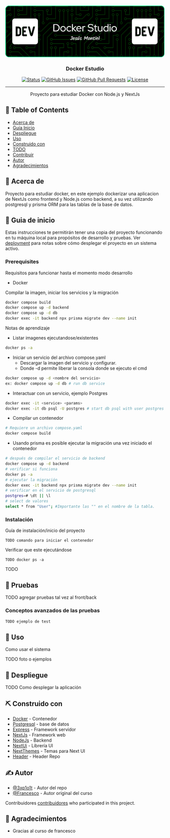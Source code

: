 <p align="center">
  <a href="" rel="noopener">
 <img src="github-header-image.png" alt="Project logo"></a>
</p>

<h3 align="center">Docker Estudio</h3>

<div align="center">

[![Status](https://img.shields.io/badge/status-active-success.svg)]()
[![GitHub Issues](https://img.shields.io/github/issues/3xp1o1t/docker-estudio)](https://github.com/3xp1o1t/docker-estudio/issues)
[![GitHub Pull Requests](https://img.shields.io/github/issues-pr/3xp1o1t/docker-estudio)](https://github.com/3xp1o1t/docker-estudio/pulls)
[![License](https://img.shields.io/badge/license-MIT-blue.svg)](/LICENSE)

</div>

---

<p align="center">Proyecto para estudiar Docker con Node.js y NextJs</p>

## 📝 Table of Contents

- [Acerca de](#about)
- [Guía Inicio](#guia_inicio)
- [Despliegue](#deployment)
- [Uso](#usage)
- [Construido con](#built_using)
- [TODO](../TODO.md)
- [Contribuir](../CONTRIBUTING.md)
- [Autor](#authors)
- [Agradecimientos](#acknowledgement)

## 🧐 Acerca de <a name = "about"></a>

Proyecto para estudiar docker, en este ejemplo dockerizar una aplicacion de NextJs como frontend y Node.js como backend, a su vez utilizando postgresql y prisma ORM para las
tablas de la base de datos.

## 🏁 Guia de inicio <a name = "guia_inicio"></a>

Estas instrucciones te permitirán tener una copia del proyecto funcionando en tu máquina local para propósitos de desarrollo y pruebas. Ver [deployment](#deployment) para notas sobre cómo desplegar el proyecto en un sistema activo.

### Prerequisites

Requisitos para funcionar hasta el momento modo desarrollo

- Docker

Compilar la imagen, iniciar los servicios y la migración

```bash
docker compose build
docker compose up -d backend
docker compose up -d db
docker exec -it backend npx prisma migrate dev --name init
```

Notas de aprendizaje

- Listar imagenes ejecutandose/existentes

```bash
docker ps -a
```

- Iniciar un servicio del archivo compose.yaml
  - Descargar la imagen del servicio y configurar.
  - Donde -d permite liberar la consola donde se ejecuto el cmd

```bash
docker compose up -d <nombre del servicio>
ex: docker compose up -d db # run db service
```

- Interactuar con un servicio, ejemplo Postgres

```bash
docker exec -it <service> <params>
docker exec -it db psql -U postgres # start db psql with user postgres
```

- Compilar un contenedor

```bash
# Requiere un archivo compose.yaml
docker compose build
```

- Usando prisma es posible ejecutar la migración una vez iniciado el contenedor

```bash
# después de compilar el servicio de backend
docker compose up -d backend
# verificar si funciona
docker ps -a
# ejecutar la migración
docker exec -it backend npx prisma migrate dev --name init
# verificar en el servicio de postgresql
postgres=# \dt || \l
# select de valores
select * from "User"; #Importante las "" en el nombre de la tabla.
```

### Instalación

Guía de instalación/inicio del proyecto

```
TODO comando para iniciar el contenedor
```

Verificar que este ejecutándose

```
TODO docker ps -a
```

TODO <Imagen como se ve corriendo>

## 🔧 Pruebas <a name = "tests"></a>

TODO agregar pruebas tal vez al front/back

### Conceptos avanzados de las pruebas

```
TODO ejemplo de test
```

## 🎈 Uso <a name="usage"></a>

Como usar el sistema

TODO foto o ejemplos

## 🚀 Despliegue <a name = "deployment"></a>

TODO Como desplegar la aplicación

## ⛏️ Construido con <a name = "built_using"></a>

- [Docker](https://www.mongodb.com/) - Contenedor
- [Postgresql](https://postgresql.com/) - base de datos
- [Express](https://expressjs.com/) - Framework servidor
- [NextJs](https://vuejs.org/) - Framework web
- [NodeJs](https://nodejs.org/en/) - Backend
- [NextUi](https://nextui.org) - Librería UI
- [NextThemes](https://www.npmjs.com/package/next-themes) - Temas para Next UI
- [Header](https://leviarista.github.io/github-profile-header-generator/) - Header Repo

## ✍️ Autor <a name = "authors"></a>

- [@3xp1o1t](https://github.com/3xp1o1t) - Autor del repo
- [@Francesco](https://www.youtube.com/@francescociulla) - Autor original del curso

Contribuidores [contribuidores](https://github.com/3xp1o1t) who participated in this project.

## 🎉 Agradecimientos <a name = "acknowledgement"></a>

- Gracias al curso de francesco
